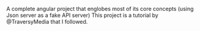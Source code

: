 A complete angular project that englobes most of its core concepts (using Json server as a fake API server) 
This project is a tutorial by @TraversyMedia that I followed.  
